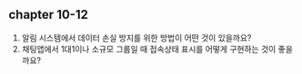 ## chapter 10-12

1. 알림 시스템에서 데이터 손실 방지를 위한 방법이 어떤 것이 있을까요?
2. 채팅앱에서 1대1이나 소규모 그룹일 때 접속상태 표시를 어떻게 구현하는 것이 좋을까요?
